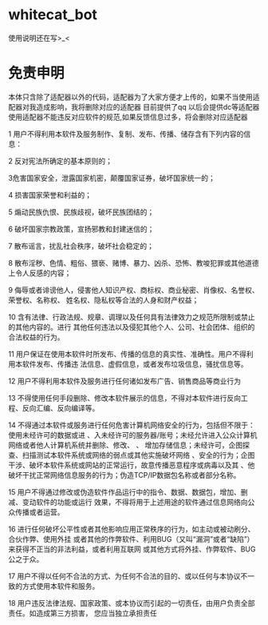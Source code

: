 # whitecat_bot

使用说明还在写>_<

# 免责申明

本体只含除了适配器以外的代码，适配器为了大家方便才上传的，如果不当使用适配器对我造成影响，我将删除对应的适配器
目前提供了qq
以后会提供dc等适配器
使用适配器不能违反对应软件的规范,如果反馈信息过多，将会删除对应适配器

1 用户不得利用本软件及服务制作、复制、发布、传播、储存含有下列内容的信息：

2 反对宪法所确定的基本原则的；

3危害国家安全，泄露国家机密，颠覆国家证券，破坏国家统一的；

4 损害国家荣誉和利益的；

5 煽动民族仇恨、民族歧视，破坏民族团结的；

6 破坏国家宗教政策，宣扬邪教和封建迷信的；

7 散布谣言，扰乱社会秩序，破坏社会稳定的；

8 散布淫秽、色情、粗俗、猥亵、赌博、暴力、凶杀、恐怖、教唆犯罪或其他道德上令人反感的内容；

9 侮辱或者诽谤他人，侵害他人知识产权、商标权、商业秘密、肖像权、名誉权、荣誉权、名称权、
姓名权、隐私权等合法的人身和财产权益；

10 含有法律、行政法规、规章、调理以及任何具有法律效力之规范所限制或禁止的其他内容的。进行
其他任何违法以及侵犯其他个人、公司、社会团体、组织的合法权益的行为。

11 用户保证在使用本软件时所发布、传播的信息的真实性、准确性。用户不得利用本软件发布、传播违
法信息、虚假信息，或者发布垃圾信息，骚扰信息等。

12 用户不得利用本软件及服务进行任何诸如发布广告、销售商品等商业行为

13 不得使用任何手段删除、修改本软件展示的信息，不得对本软件进行反向工程、反向汇编、反向编译等。

14 不得通过本软件或服务进行任何危害计算机网络安全的行为，包括但不限于：使用未经许可的数据或进
、入未经许可的服务器/账号；未经允许进入公众计算机网络或者他人计算机系统并删除、修改、
、 增加存储信息；未经许可，企图探查、扫描测试本软件系统或网络的弱点或其他实施破坏网络
、安全的行为；企图干涉、破坏本软件系统或网站的正常运行，故意传播恶意程序或病毒以及其
、他破坏干扰正常网络信息服务的行为；伪造TCP/IP数据包名称或者部分名称。

15 用户不得通过修改或伪造软件作品运行中的指令、数据、数据包，增加、删减、变动软件的功能或运行
效果，不得将用于上述用途的软件通过信息网络向公众传播或者运营。

16 进行任何破坏公平性或者其他影响应用正常秩序的行为，如主动或被动刷分、合伙作弊、使用外挂
或者其他的作弊软件、利用BUG（又叫“漏洞”或者“缺陷”）来获得不正当的非法利益，或者利用互联网
或其他方式将外挂、作弊软件、BUG公之于众。

17 用户不得以任何不合法的方式、为任何不合法的目的、或以任何与本协议不一致的方式使用本软件和服务。

18 用户违反法律法规、国家政策、或本协议而引起的一切责任，由用户负责全部责任。如造成第三方损害，
您应当独立承担责任